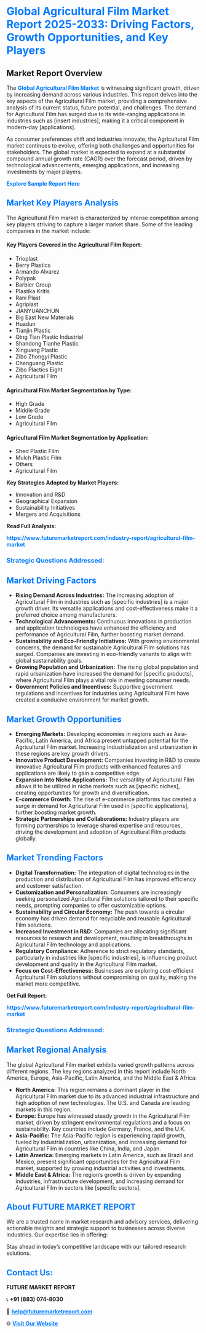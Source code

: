 <h1 style="color: #007BFF;">Global Agricultural Film Market Report 2025-2033: Driving Factors, Growth Opportunities, and Key Players</h1>

<section id="overview">
<h2>Market Report Overview</h2>
<p>The <a href="https://www.futuremarketreport.com/industry-report/agricultural-film-market" style="color: #007BFF; text-decoration: none;"><strong>Global Agricultural Film Market</strong></a> is witnessing significant growth, driven by increasing demand across various industries. This report delves into the key aspects of the Agricultural Film market, providing a comprehensive analysis of its current status, future potential, and challenges. The demand for Agricultural Film has surged due to its wide-ranging applications in industries such as [insert industries], making it a critical component in modern-day [applications].</p>
<p>As consumer preferences shift and industries innovate, the Agricultural Film market continues to evolve, offering both challenges and opportunities for stakeholders. The global market is expected to expand at a substantial compound annual growth rate (CAGR) over the forecast period, driven by technological advancements, emerging applications, and increasing investments by major players.</p>
</section>

<section id="overview">
<p><a href="https://www.futuremarketreport.com/request-sample/reportId=106821" style="color: #007BFF; text-decoration: none;"><strong>Explore Sample Report Here</strong></a></p>
</section>

<section id="key-players">
<h2 style="color: #007BFF;">Market Key Players Analysis</h2>
<p>The Agricultural Film market is characterized by intense competition among key players striving to capture a larger market share. Some of the leading companies in the market include:</p>
<h4>Key Players Covered in the Agricultural Film Report:</h4>
<ul><li>Trioplast</li><li>Berry Plastics</li><li>Armando Alvarez</li><li>Polypak</li><li>Barbier Group</li><li>Plastika Kritis</li><li>Rani Plast</li><li>Agriplast</li><li>JIANYUANCHUN</li><li>Big East New Materials</li><li>Huadun</li><li>Tianjin Plastic</li><li>Qing Tian Plastic Industrial</li><li>Shandong Tianhe Plastic</li><li>Xinguang Plastic</li><li>Zibo Zhongyi Plastic</li><li>Chenguang Plastic</li><li>Zibo Plactics Eight</li><li>Agricultural Film</li></ul>
<h4>Agricultural Film Market Segmentation by Type:</h4>
<ul><li>High Grade</li><li>Middle Grade</li><li>Low Grade</li><li>Agricultural Film</li></ul>

<h4>Agricultural Film Market Segmentation by Application:</h4>
<ul><li>Shed Plastic Film</li><li>Mulch Plastic Film</li><li>Others</li><li>Agricultural Film</li></ul>
<p><strong>Key Strategies Adopted by Market Players:</strong></p>
<ul>
<li>Innovation and R&D</li>
<li>Geographical Expansion</li>
<li>Sustainability Initiatives</li>
<li>Mergers and Acquisitions</li>
</ul>
</section>

<section>
<p><strong>Read Full Analysis: </strong></p><a href="https://www.futuremarketreport.com/industry-report/agricultural-film-market" style="color: #007BFF; text-decoration: none;"><strong>https://www.futuremarketreport.com/industry-report/agricultural-film-market</strong></a>
<h3 style="color: #007BFF;">Strategic Questions Addressed:</h3>
</section>

<section id="driving-factors">
<h2 style="color: #007BFF;">Market Driving Factors</h2>
<ul>
<li><strong>Rising Demand Across Industries:</strong> The increasing adoption of Agricultural Film in industries such as [specific industries] is a major growth driver. Its versatile applications and cost-effectiveness make it a preferred choice among manufacturers.</li>
<li><strong>Technological Advancements:</strong> Continuous innovations in production and application technologies have enhanced the efficiency and performance of Agricultural Film, further boosting market demand.</li>
<li><strong>Sustainability and Eco-Friendly Initiatives:</strong> With growing environmental concerns, the demand for sustainable Agricultural Film solutions has surged. Companies are investing in eco-friendly variants to align with global sustainability goals.</li>
<li><strong>Growing Population and Urbanization:</strong> The rising global population and rapid urbanization have increased the demand for [specific products], where Agricultural Film plays a vital role in meeting consumer needs.</li>
<li><strong>Government Policies and Incentives:</strong> Supportive government regulations and incentives for industries using Agricultural Film have created a conducive environment for market growth.</li>
</ul>
</section>

<section id="growth-opportunities">
<h2 style="color: #007BFF;">Market Growth Opportunities</h2>
<ul>
<li><strong>Emerging Markets:</strong> Developing economies in regions such as Asia-Pacific, Latin America, and Africa present untapped potential for the Agricultural Film market. Increasing industrialization and urbanization in these regions are key growth drivers.</li>
<li><strong>Innovative Product Development:</strong> Companies investing in R&D to create innovative Agricultural Film products with enhanced features and applications are likely to gain a competitive edge.</li>
<li><strong>Expansion into Niche Applications:</strong> The versatility of Agricultural Film allows it to be utilized in niche markets such as [specific niches], creating opportunities for growth and diversification.</li>
<li><strong>E-commerce Growth:</strong> The rise of e-commerce platforms has created a surge in demand for Agricultural Film used in [specific applications], further boosting market growth.</li>
<li><strong>Strategic Partnerships and Collaborations:</strong> Industry players are forming partnerships to leverage shared expertise and resources, driving the development and adoption of Agricultural Film products globally.</li>
</ul>
</section>

<section id="trending-factors">
<h2 style="color: #007BFF;">Market Trending Factors</h2>
<ul>
<li><strong>Digital Transformation:</strong> The integration of digital technologies in the production and distribution of Agricultural Film has improved efficiency and customer satisfaction.</li>
<li><strong>Customization and Personalization:</strong> Consumers are increasingly seeking personalized Agricultural Film solutions tailored to their specific needs, prompting companies to offer customizable options.</li>
<li><strong>Sustainability and Circular Economy:</strong> The push towards a circular economy has driven demand for recyclable and reusable Agricultural Film solutions.</li>
<li><strong>Increased Investment in R&D:</strong> Companies are allocating significant resources to research and development, resulting in breakthroughs in Agricultural Film technology and applications.</li>
<li><strong>Regulatory Compliance:</strong> Adherence to strict regulatory standards, particularly in industries like [specific industries], is influencing product development and quality in the Agricultural Film market.</li>
<li><strong>Focus on Cost-Effectiveness:</strong> Businesses are exploring cost-efficient Agricultural Film solutions without compromising on quality, making the market more competitive.</li>
</ul>
</section>

<section>
<p><strong>Get Full Report: </strong></p><a href="https://www.futuremarketreport.com/industry-report/agricultural-film-market" style="color: #007BFF; text-decoration: none;"><strong>https://www.futuremarketreport.com/industry-report/agricultural-film-market</strong></a>
<h3 style="color: #007BFF;">Strategic Questions Addressed:</h3>
</section>


<section id="regional-analysis">
<h2 style="color: #007BFF;">Market Regional Analysis</h2>
<p>The global Agricultural Film market exhibits varied growth patterns across different regions. The key regions analyzed in this report include North America, Europe, Asia-Pacific, Latin America, and the Middle East & Africa:</p>
<ul>
<li><strong>North America:</strong> This region remains a dominant player in the Agricultural Film market due to its advanced industrial infrastructure and high adoption of new technologies. The U.S. and Canada are leading markets in this region.</li>
<li><strong>Europe:</strong> Europe has witnessed steady growth in the Agricultural Film market, driven by stringent environmental regulations and a focus on sustainability. Key countries include Germany, France, and the U.K.</li>
<li><strong>Asia-Pacific:</strong> The Asia-Pacific region is experiencing rapid growth, fueled by industrialization, urbanization, and increasing demand for Agricultural Film in countries like China, India, and Japan.</li>
<li><strong>Latin America:</strong> Emerging markets in Latin America, such as Brazil and Mexico, present significant opportunities for the Agricultural Film market, supported by growing industrial activities and investments.</li>
<li><strong>Middle East & Africa:</strong> The region’s growth is driven by expanding industries, infrastructure development, and increasing demand for Agricultural Film in sectors like [specific sectors].</li>
</ul>
</section>

<footer>
<h2 style="color: #007BFF;">About FUTURE MARKET REPORT</h2>
<p>We are a trusted name in market research and advisory services, delivering actionable insights and strategic support to businesses across diverse industries. Our expertise lies in offering:</p>

<p>Stay ahead in today’s competitive landscape with our tailored research solutions.</p>

<h2 style="color: #007BFF;">Contact Us:</h2>
<p><strong>FUTURE MARKET REPORT</strong></p>
<p>📞 <strong>+91 (883) 074-8030</strong></p>
<p>📧 <strong><a href="mailto:help@futuremarketreport.com" style="color: #007BFF;">help@futuremarketreport.com</a></strong></p>
<p>🌐 <strong><a href="https://www.futuremarketreport.com/" style="color: #007BFF;">Visit Our Website</a></strong></p>
</footer>